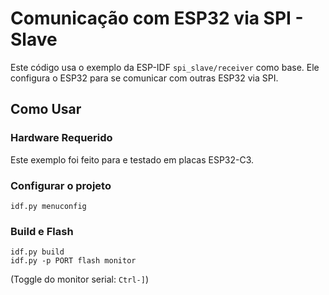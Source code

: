 # Comunicação com ESP32 via SPI - Slave

Este código usa o exemplo da ESP-IDF `spi_slave/receiver` como base. Ele configura o ESP32 para se comunicar com outras ESP32 via SPI.

## Como Usar

### Hardware Requerido

Este exemplo foi feito para e testado em placas ESP32-C3.

### Configurar o projeto

```
idf.py menuconfig
```

### Build e Flash

```
idf.py build
idf.py -p PORT flash monitor
```

(Toggle do monitor serial: ``Ctrl-]``)
